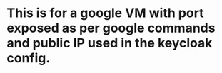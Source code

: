 # This is for a google VM with port exposed as per google commands and public IP used in the keycloak config.